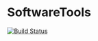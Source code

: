 # SoftwareTools

[![Build Status](https://travis-ci.com/madserrano/SoftwareTools.svg?branch=master)](https://travis-ci.com/madserrano/SoftwareTools)
